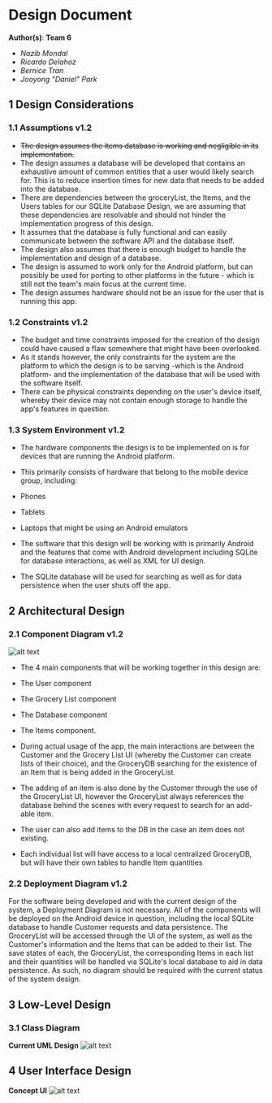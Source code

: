 [components]: https://github.com/qc-se-fall2017/370Fall17Team6/blob/master/GroupProject/Docs/designPNG/componentDiagram.png "Components Diagram - Nazib Mondal"
[low-level-class]:https://github.com/qc-se-fall2017/370Fall17Team6/blob/master/GroupProject/Design-Team/teamDesign.PNG "Class Diagram - Team Design"
[UI]:https://github.com/qc-se-fall2017/370Fall17Team6/blob/master/GroupProject/Docs/designPNG/designUI.png "UI Design - Nazib Mondal"
# Design Document

**Author(s)**: **Team 6**

* *Nazib Mondal*
* *Ricardo Delahoz*
* *Bernice Tran*
* *Jooyong "Daniel" Park*

## 1 Design Considerations

[//]: # (This is just a comment - The interaction between the software and the items database -GroceryStoreDatabase- needs to be further defined on a lower level. As it stands we are using an imaginary database and have yet to properly implement the way the database would work. The design itself also does not reflect how the UI would be handled.)

### 1.1 Assumptions v1.2

* ~~The design assumes the items database is working and negligible in its implementation.~~
* The design assumes a database will be developed that contains an exhaustive amount of common entities that a user would likely search for. This is to reduce insertion times for new data that needs to be added into the database.
* There are dependencies between the groceryList, the Items, and the Users tables for our SQLite Database Design, we are
assuming that these dependencies are resolvable and should not hinder the implementation progress of this design.
* It assumes that the database is fully functional and can easily communicate between the software API and the database itself.
* The design also assumes that there is enough budget to handle the implementation and design of a database.
* The design is assumed to work only for the Android platform, but can possibly be used for porting to other platforms in the future - which is still not the team's main focus at the current time.
* The design assumes hardware should not be an issue for the user that is running this app.

### 1.2 Constraints v1.2

* The budget and time constraints imposed for the creation of the design could have caused a flaw somewhere that might have been overlooked.
* As it stands however, the only constraints for the system are the platform to which the design is to be serving -which is the Android platform- and the implementation of the database that will be used with the software itself.
* There can be physical constraints depending on the user's device itself, whereby their device may not contain enough storage to handle the app's features in question.

### 1.3 System Environment v1.2

* The hardware components the design is to be implemented on is for devices that are running the Android platform.
* This primarily consists of hardware that belong to the mobile device group, including:

 * Phones
 * Tablets
 * Laptops that might be using an Android emulators

* The software that this design will be working with is primarily Android and the features that come with Android development including SQLite for database interactions, as well as XML for UI design.
* The SQLite database will be used for searching as well as for data persistence when the user shuts off the app.

## 2 Architectural Design

### 2.1 Component Diagram v1.2
![alt text][components]

* The 4 main components that will be working together in this design are:

 * The User component
 * The Grocery List component
 * The Database component
 * The Items component.

* During actual usage of the app, the main interactions are between the Customer and the Grocery List UI (whereby the Customer can create lists of their choice), and the GroceryDB searching for the existence of an Item that is being added in the GroceryList.
* The adding of an item is also done by the Customer through the use of the GroceryList UI, however the GroceryList always references the database behind the scenes with every request to search for an add-able item.
* The user can also add items to the DB in the case an item does not existing.
* Each individual list will have access to a local centralized GroceryDB, but will have their own tables to handle Item quantities

### 2.2 Deployment Diagram v1.2

For the software being developed and with the current design of the system, a Deployment Diagram is not necessary. All of the components will be deployed on the Android device in question, including the local SQLite database to handle Customer requests and data persistence. The GroceryList will be accessed through the UI of the system, as well as the Customer's information and the Items that can be added to their list. The save states of each, the GroceryList, the corresponding Items in each list and their quantities will be handled via SQLite's local database to aid in data persistence. As such, no diagram should be required with the current status of the system design.

## 3 Low-Level Design

### 3.1 Class Diagram
**Current UML Design**
![alt text][low-level-class]

## 4 User Interface Design
**Concept UI**
![alt text][UI]
